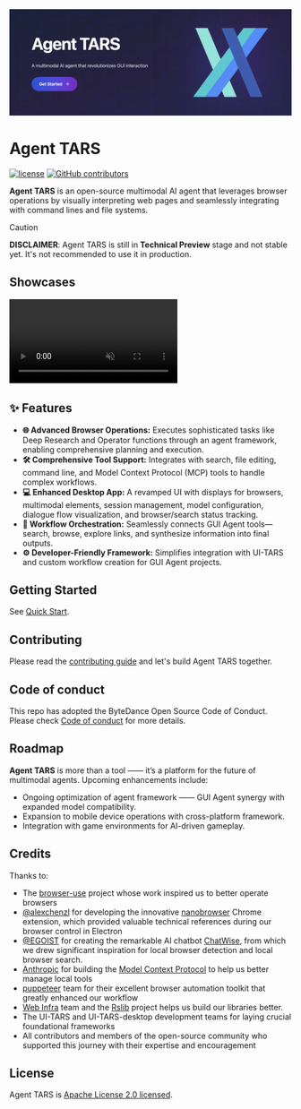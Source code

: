 <a href="https://github.com/bytedance/agent-tars/releases">
    <img src="./static/hero.png">
</a>

# Agent TARS

<p>
  <a href="https://github.com/bytedance/UI-TARS-desktop/blob/main/LICENSE"><img src="https://img.shields.io/badge/License-Apache 2.0-blue.svg?style=flat-square&logo=apache&colorA=564341&colorB=EDED91" alt="license" /></a>
  <a href="https://github.com/bytedance/UI-TARS-desktop/graphs/contributors"><img alt="GitHub contributors" src="https://img.shields.io/github/contributors/bytedance/UI-TARS-desktop?style=flat-square&logo=github&colorA=564341&colorB=EDED91"></a>
</p>

**Agent TARS** is an open-source multimodal AI agent that leverages browser operations by visually interpreting web pages and seamlessly integrating
with command lines and file systems.

> [!CAUTION]
> **DISCLAIMER**: Agent TARS is still in **Technical Preview** stage and not stable yet. It's not recommended to use it in production.

## Showcases

<video src="https://github.com/user-attachments/assets/5bfed86f-7201-4fe2-b33b-d93a591c35c8" autoplay loop muted></video>

## ✨️ Features

- **🌐 Advanced Browser Operations:** Executes sophisticated tasks like Deep Research and Operator functions through an agent framework, enabling comprehensive planning and execution.
- **🛠️ Comprehensive Tool Support:** Integrates with search, file editing, command line, and Model Context Protocol (MCP) tools to handle complex workflows.
- **💻️ Enhanced Desktop App:** A revamped UI with displays for browsers, multimodal elements, session management, model configuration, dialogue flow visualization, and browser/search status tracking.
- **🔄 Workflow Orchestration:** Seamlessly connects GUI Agent tools—search, browse, explore links, and synthesize information into final outputs.
- **⚙️ Developer-Friendly Framework:** Simplifies integration with UI-TARS and custom workflow creation for GUI Agent projects.

## Getting Started

See [Quick Start](./docs/quick-start.md).

## Contributing

Please read the [contributing guide](../../CONTRIBUTING.md) and let's build Agent TARS together.

## Code of conduct

This repo has adopted the ByteDance Open Source Code of Conduct. Please check [Code of conduct](../../CODE_OF_CONDUCT.md) for more details.

## Roadmap

**Agent TARS** is more than a tool —— it’s a platform for the future of multimodal agents. Upcoming enhancements include:

- Ongoing optimization of agent framework —— GUI Agent synergy with expanded model compatibility.
- Expansion to mobile device operations with cross-platform framework.
- Integration with game environments for AI-driven gameplay.


## Credits

Thanks to:

- The [browser-use](https://github.com/browser-use/browser-use) project whose work inspired us to better operate browsers
- [@alexchenzl](https://github.com/alexchenzl) for developing the innovative [nanobrowser](https://github.com/nanobrowser/nanobrowser) Chrome extension, which provided valuable technical references during our browser control in Electron
- [@EGOIST](https://github.com/egoist) for creating the remarkable AI chatbot [ChatWise](https://chatwise.app/), from which we drew significant inspiration for local browser detection and local browser search.
- [Anthropic](https://www.anthropic.com/) for building the [Model Context Protocol](https://docs.anthropic.com/en/docs/agents-and-tools/mcp) to help us better manage local tools
- [puppeteer](https://github.com/puppeteer/puppeteer) team for their excellent browser automation toolkit that greatly enhanced our workflow
- [Web Infra](https://github.com/web-infra-dev) team and the [Rslib](https://github.com/web-infra-dev/rslib) project helps us build our libraries better.
- The UI-TARS and UI-TARS-desktop development teams for laying crucial foundational frameworks
- All contributors and members of the open-source community who supported this journey with their expertise and encouragement


## License

Agent TARS is [Apache License 2.0 licensed](https://github.com/bytedance/UI-TARS-desktop/blob/main/LICENSE).

